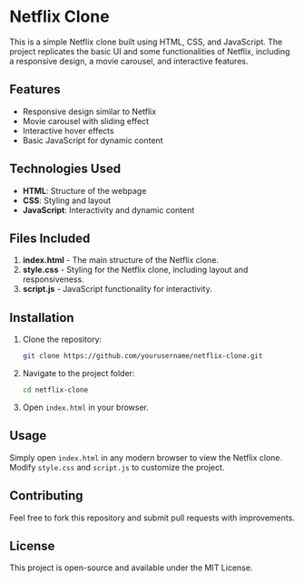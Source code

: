 # Netflix Clone

This is a simple Netflix clone built using HTML, CSS, and JavaScript. The project replicates the basic UI and some functionalities of Netflix, including a responsive design, a movie carousel, and interactive features.

## Features
- Responsive design similar to Netflix
- Movie carousel with sliding effect
- Interactive hover effects
- Basic JavaScript for dynamic content

## Technologies Used
- **HTML**: Structure of the webpage
- **CSS**: Styling and layout
- **JavaScript**: Interactivity and dynamic content

## Files Included
1. **index.html** - The main structure of the Netflix clone.
2. **style.css** - Styling for the Netflix clone, including layout and responsiveness.
3. **script.js** - JavaScript functionality for interactivity.

## Installation
1. Clone the repository:
   ```sh
   git clone https://github.com/yourusername/netflix-clone.git
   ```
2. Navigate to the project folder:
   ```sh
   cd netflix-clone
   ```
3. Open `index.html` in your browser.

## Usage
Simply open `index.html` in any modern browser to view the Netflix clone. Modify `style.css` and `script.js` to customize the project.

## Contributing
Feel free to fork this repository and submit pull requests with improvements.

## License
This project is open-source and available under the MIT License.

